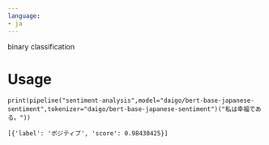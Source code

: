 ```yaml
---
language:
- ja
---
```


binary classification

# Usage
```
print(pipeline("sentiment-analysis",model="daigo/bert-base-japanese-sentiment",tokenizer="daigo/bert-base-japanese-sentiment")("私は幸福である。"))

[{'label': 'ポジティブ', 'score': 0.98430425}]
```
